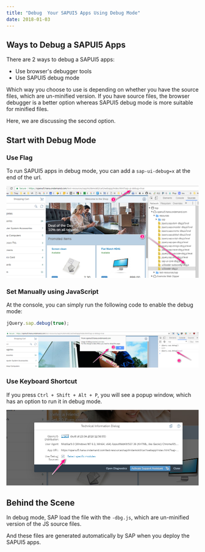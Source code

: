 ```yaml
---
title: "Debug  Your SAPUI5 Apps Using Debug Mode"
date: 2018-01-03
---
```


## Ways to Debug a SAPUI5 Apps

There are 2 ways to debug a SAPUI5 apps:

- Use browser's debugger tools
- Use SAPUI5 debug mode

Which way you choose to use is depending on whether you have the source files, which are un-minified version. If you have source files, the browser debugger is a better option whereas SAPUI5 debug mode is more suitable for minified files.

Here, we are discussing the second option.

## Start with Debug Mode

### Use Flag

To run SAPUI5 apps in debug mode, you can add a `sap-ui-debug=x` at the end of the url. 

![APUI5-debug-fla](../images/SAPUI5-debug-flag.png)

### Set Manually using JavaScript

At the console, you can simply run the following code to enable the debug mode:

```javascript
jQuery.sap.debug(true);
```

![APUI5-debug-j](../images/SAPUI5-debug-js.png)

### Use Keyboard Shortcut

If you press `Ctrl + Shift + Alt + P`, you will see a popup window, which has an option to run it in debug mode.

![APUI5-debug-shortcu](../images/SAPUI5-debug-shortcut.png)

## Behind the Scene

In debug mode, SAP load the file with the `-dbg.js`, which are un-minified version of the JS source files. 

And these files are generated automatically by SAP when you deploy the SAPUI5 apps.

